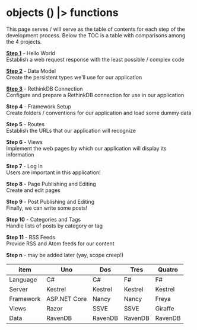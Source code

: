 # objects () |> functions

This page serves / will serve as the table of contents for each step of the development process.  Below the TOC is a table with comparisons among the 4 projects.

**[Step 1](step1)** - Hello World  
Establish a web request response with the least possible / complex code

**[Step 2](step2)** - Data Model  
Create the persistent types we'll use for our application

**[Step 3](step3)** - RethinkDB Connection  
Configure and prepare a RethinkDB connection for use in our application

**Step 4** - Framework Setup  
Create folders / conventions for our application and load some dummy data

**Step 5** - Routes  
Establish the URLs that our application will recognize

**Step 6** - Views  
Implement the web pages by which our application will display its information

**Step 7** - Log In  
Users are important in this application!

**Step 8** - Page Publishing and Editing  
Create and edit pages

**Step 9** - Post Publishing and Editing  
Finally, we can write some posts!

**Step 10** - Categories and Tags  
Handle lists of posts by category or tag

**Step 11** - RSS Feeds  
Provide RSS and Atom feeds for our content

**Step n** - may be added later (yay, scope creep!)

|  item  | Uno | Dos | Tres | Quatro |
| --- | --- | --- | --- | --- |
| Language | C# | C# | F# | F# |
| Server | Kestrel | Kestrel | Kestrel | Kestrel |
| Framework | ASP.NET Core | Nancy | Nancy | Freya |
| Views | Razor | SSVE | SSVE | Giraffe |
| Data | RavenDB | RavenDB | RavenDB | RavenDB |
